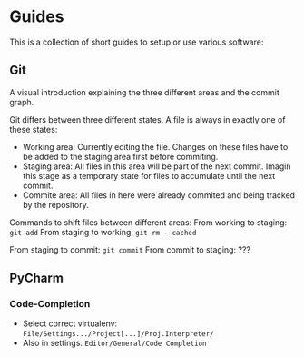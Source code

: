 # Guides
This is a collection of short guides to setup or use various software:
## Git
A visual introduction explaining the three different areas and the commit graph.

Git differs between three different states. A file is always in exactly one of these states:
- Working area: Currently editing the file. Changes on these files have to be added to the staging area first before commiting.
- Staging area: All files in this area will be part of the next commit. Imagin this stage as a temporary state for files to accumulate until the next commit.
- Commite area: All files in here were already commited and being tracked by the repository.

Commands to shift files between different areas:
From working to staging: `git add`
From staging to working: `git rm --cached`

From staging to commit: `git commit`
From commit to staging: ???

## PyCharm
### Code-Completion
* Select correct virtualenv: ```File/Settings.../Project[...]/Proj.Interpreter/```
* Also in settings: ```Editor/General/Code Completion```
